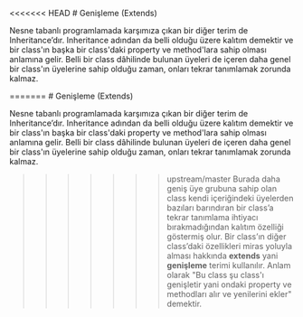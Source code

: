 <<<<<<< HEAD
﻿# Genişleme (Extends)

Nesne tabanlı programlamada karşımıza çıkan bir diğer terim de Inheritance’dır. Inheritance adından da belli olduğu üzere kalıtım demektir ve bir class'ın başka bir class'daki property ve method'lara sahip olması anlamına gelir. Belli bir class dâhilinde bulunan üyeleri de içeren daha genel bir class'ın üyelerine sahip olduğu zaman, onları tekrar tanımlamak zorunda kalmaz.

=======
﻿# Genişleme (Extends)

Nesne tabanlı programlamada karşımıza çıkan bir diğer terim de Inheritance’dır. Inheritance adından da belli olduğu üzere kalıtım demektir ve bir class'ın başka bir class'daki property ve method'lara sahip olması anlamına gelir. Belli bir class dâhilinde bulunan üyeleri de içeren daha genel bir class'ın üyelerine sahip olduğu zaman, onları tekrar tanımlamak zorunda kalmaz.

>>>>>>> upstream/master
Burada daha geniş üye grubuna sahip olan class kendi içeriğindeki üyelerden bazıları barındıran bir class’a tekrar tanımlama ihtiyacı bırakmadığından kalıtım özelliği göstermiş olur. Bir class’ın diğer class’daki özellikleri miras yoluyla alması hakkında **extends** yani **genişleme** terimi kullanılır. Anlam olarak "Bu class şu class'ı genişletir yani ondaki property ve methodları alır ve yenilerini ekler" demektir.